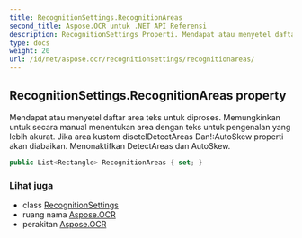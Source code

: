 ```yaml
---
title: RecognitionSettings.RecognitionAreas
second_title: Aspose.OCR untuk .NET API Referensi
description: RecognitionSettings Properti. Mendapat atau menyetel daftar area teks untuk diproses.  Memungkinkan untuk secara manual menentukan area dengan teks untuk pengenalan yang lebih akurat. Jika area kustom disetelDetectAreas DanAutoSkew properti akan diabaikan.  Menonaktifkan DetectAreas dan AutoSkew.
type: docs
weight: 20
url: /id/net/aspose.ocr/recognitionsettings/recognitionareas/
---
```

## RecognitionSettings.RecognitionAreas property

Mendapat atau menyetel daftar area teks untuk diproses.  Memungkinkan untuk secara manual menentukan area dengan teks untuk pengenalan yang lebih akurat. Jika area kustom disetelDetectAreas Dan!:AutoSkew properti akan diabaikan.  Menonaktifkan DetectAreas dan AutoSkew.

```csharp
public List<Rectangle> RecognitionAreas { set; }
```

### Lihat juga

* class [RecognitionSettings](../)
* ruang nama [Aspose.OCR](../../recognitionsettings/)
* perakitan [Aspose.OCR](../../../)


